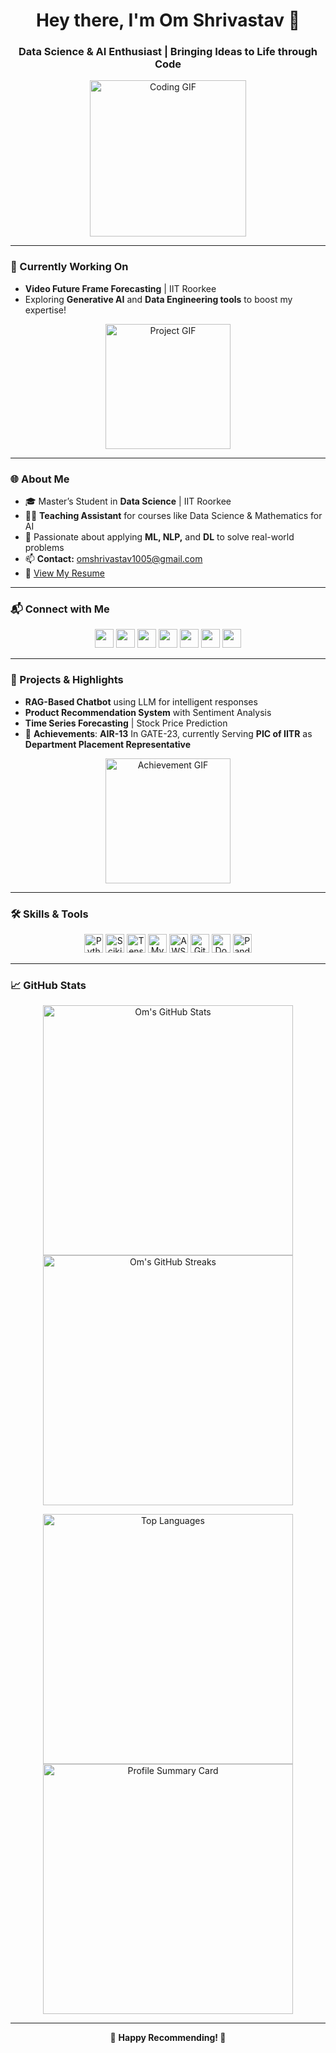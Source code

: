 <h1 align="center">Hey there, I'm Om Shrivastav 👋</h1>
<h3 align="center">Data Science & AI Enthusiast | Bringing Ideas to Life through Code</h3>

<p align="center">
  <img src="https://media1.tenor.com/images/7pyDepP8SOQAAAAC/cat-wif.gif" width="250" alt="Coding GIF"/>
</p>

---

### 🔭 Currently Working On
- **Video Future Frame Forecasting** | IIT Roorkee  
- Exploring **Generative AI** and **Data Engineering tools** to boost my expertise!

<p align="center">
  <img src="https://media4.giphy.com/media/xT9IgzoKnwFNmISR8I/giphy.gif" width="200" alt="Project GIF"/>
</p>

---

### 🌐 About Me
- 🎓 Master’s Student in **Data Science** | IIT Roorkee  
- 🧑‍🏫 **Teaching Assistant** for courses like Data Science & Mathematics for AI  
- 🤖 Passionate about applying **ML, NLP,** and **DL** to solve real-world problems
- 📫 **Contact:** omshrivastav1005@gmail.com  
- 📄 [View My Resume](https://drive.google.com/file/d/1XCOzyuzzUZrhoAYyfTlSNUpWOIi3Yl10/view?usp=sharing)

---

### 📬 Connect with Me
<p align="center">
  <a href="https://linkedin.com/in/om-shrivastav" target="_blank"><img src="https://img.icons8.com/color/48/000000/linkedin.png" height="30"/></a>
  <a href="https://kaggle.com/omsubhashshrivastav" target="_blank"><img src="https://img.icons8.com/windows/50/000000/kaggle.png" height="30"/></a>
  <a href="https://fb.com/om-shrivastav" target="_blank"><img src="https://img.icons8.com/color/48/000000/facebook.png" height="30"/></a>
  <a href="https://instagram.com/__om_shrivastav" target="_blank"><img src="https://img.icons8.com/fluent/48/000000/instagram-new.png" height="30"/></a>
  <a href="https://www.hackerrank.com/omshrivastav1005" target="_blank"><img src="https://img.icons8.com/windows/32/000000/hackerrank.png" height="30"/></a>
  <a href="https://www.leetcode.com/omshrivastav" target="_blank"><img src="https://img.icons8.com/external-tal-revivo-shadow-tal-revivo/48/000000/external-level-up-your-coding-skills-and-quickly-land-a-job-logo-shadow-tal-revivo.png" height="30"/></a>
  <a href="https://auth.geeksforgeeks.org/user/omshrivass1vn" target="_blank"><img src="https://img.icons8.com/color/48/000000/geeksforgeeks.png" height="30"/></a>
</p>

---

### 💼 Projects & Highlights
- **RAG-Based Chatbot** using LLM for intelligent responses  
- **Product Recommendation System** with Sentiment Analysis  
- **Time Series Forecasting** | Stock Price Prediction  
- 🎉 **Achievements**: **AIR-13** In GATE-23, currently Serving **PIC of IITR** as **Department Placement Representative** 

<p align="center">
  <img src="https://media.giphy.com/media/26ufcYAkf3d57XvXq/giphy.gif" width="200" alt="Achievement GIF"/>
</p>

---

### 🛠️ Skills & Tools
<p align="center">
  <img src="https://img.icons8.com/color/48/000000/python.png" alt="Python" height="30"/>
  <img src="https://img.icons8.com/color/48/000000/scikit-learn.png" alt="Scikit-learn" height="30"/>
  <img src="https://img.icons8.com/color/48/000000/tensorflow.png" alt="TensorFlow" height="30"/>
  <img src="https://img.icons8.com/color/48/000000/mysql-logo.png" alt="MySQL" height="30"/>
  <img src="https://img.icons8.com/color/48/000000/amazon-web-services.png" alt="AWS" height="30"/>
  <img src="https://img.icons8.com/color/48/000000/git.png" alt="Git" height="30"/>
  <img src="https://img.icons8.com/color/48/000000/docker.png" alt="Docker" height="30"/>
  <img src="https://img.icons8.com/color/48/000000/pandas.png" alt="Pandas" height="30"/>
</p>

---

### 📈 GitHub Stats
<p align="center">
  <img src="https://github-readme-stats.vercel.app/api?username=omshrivastav12&show_icons=true&theme=merko" width="400" alt="Om's GitHub Stats" />
  <img src="https://github-readme-streak-stats.herokuapp.com/?user=omshrivastav12&theme=merko" width="400" alt="Om's GitHub Streaks" />
</p>

<p align="center">
  <img src="https://github-readme-stats.vercel.app/api/top-langs/?username=omshrivastav12&layout=compact&theme=merko" width="400" alt="Top Languages" />
  <img src="https://github-profile-summary-cards.vercel.app/api/cards/profile-details?username=omshrivastav12&theme=merko" width="400" alt="Profile Summary Card" />
</p>

---

<p align="center">
  🌟 <strong>Happy Recommending! 🌟</strong>
</p>

